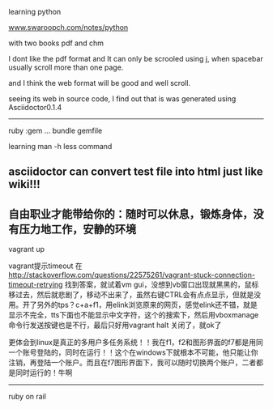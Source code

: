 learning python

www.swaroopch.com/notes/python

with two books pdf and chm

I dont like the pdf format and It can only be scrooled using j, when spacebar usually scroll more than one page.

and I think the web format will be good and well scroll.

seeing its web in source code, I find out that is was generated using Asciidoctor0.1.4


-----

ruby :gem ... bundle gemfile


learning man -h less command


asciidoctor can convert test file into html just like wiki!!!
-------
自由职业才能带给你的：随时可以休息，锻炼身体，没有压力地工作，安静的环境
------
vagrant up

vagrant提示timeout 在 http://stackoverflow.com/questions/22575261/vagrant-stuck-connection-timeout-retrying  找到答案，就试着vm gui，没想到vb窗口出现就黑黑的，鼠标移过去，然后就悲剧了，移动不出来了，虽然右键CTRL会有点点显示，但就是没用。开了另外的tps？c+a+f1，用elink浏览原来的网页，感觉elink还不错，就是显示不完全，tts下面也不能显示中文字符，这个的搜索下，然后用vboxmanage命令行发送按键也是不行，最后只好用vagrant halt 关闭了，就ok了

更体会到linux是真正的多用户多任务系统！！我在f1，f2和图形界面的f7都是用同一个账号登陆的，同时在运行！！这个在windows下就根本不可能，他只能让你注销，再登陆一个账户。而且在f7图形界面下，我可以随时切换两个账户，二者都是同时运行的！牛啊


------
ruby on rail
